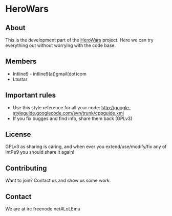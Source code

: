 HeroWars
==================
About
------
This is the development part of the [HeroWars](https://github.com/Intline9/HeroWars)  project. Here we can try everything out without worrying with the code base.

Members
-------
* Intline9 - intline9(at)gmail(dot)com
* Ltsstar

Important rules
---------
* Use this style reference for all your code: http://google-styleguide.googlecode.com/svn/trunk/cppguide.xml
* If you fix bugges and find info, share them back (GPLv3)

License
-------
GPLv3 as sharing is caring, and when ever you extend/use/modify/fix any of IntPe9 you should share it again!

Contributing
------------
Want to join? Contact us and show us some work.

Contact
-------
We are at irc freenode.net#LoLEmu